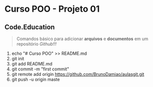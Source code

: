 # Curso POO - Projeto 01
## Code.Education

> Comandos básico para adicionar __arquivos__ e __documentos__ em um repositório _Github!!!_

1. echo "# Curso POO" >> README.md
2. git init
3. git add README.md
4. git commit -m "first commit"
5. git remote add origin https://github.com/BrunoDamiao/aulasgit.git
6. git push -u origin maste